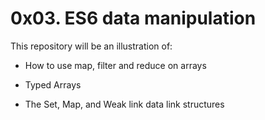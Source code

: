 # 0x03. ES6 data manipulation

This repository will be an illustration of:

* How to use map, filter and reduce on arrays

* Typed Arrays 

* The Set, Map, and Weak link data link structures
